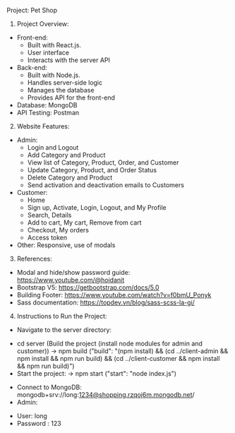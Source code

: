 Project: Pet Shop
1. Project Overview:
- Front-end:
  + Built with React.js.
  + User interface
  + Interacts with the server API
- Back-end:
  + Built with Node.js.
  + Handles server-side logic
  + Manages the database
  + Provides API for the front-end
- Database: MongoDB
- API Testing: Postman
2. Website Features:
- Admin:
  + Login and Logout
  + Add Category and Product
  + View list of Category, Product, Order, and Customer
  + Update Category, Product, and Order Status
  + Delete Category and Product
  + Send activation and deactivation emails to Customers
- Customer:
  + Home
  + Sign up, Activate, Login, Logout, and My Profile
  + Search, Details
  + Add to cart, My cart, Remove from cart
  + Checkout, My orders
  + Access token
- Other: Responsive, use of modals
3. References:
- Modal and hide/show password guide: https://www.youtube.com/@hoidanit
- Bootstrap V5: https://getbootstrap.com/docs/5.0
- Building Footer: https://www.youtube.com/watch?v=f0bmU_Ponyk
- Sass documentation: https://topdev.vn/blog/sass-scss-la-gi/
4. Instructions to Run the Project:
- Navigate to the server directory:
+ cd server (Build the project (install node modules for admin and customer))
-> npm build ("build": "(npm install) && (cd ../client-admin && npm install && npm run build) && (cd ../client-customer && npm install && npm run build)")
+ Start the project:
-> npm start ("start": "node index.js")
- Connect to MongoDB: mongodb+srv://long:1234@shopping.rzqoj6m.mongodb.net/
- Admin:
 + User: long
 + Password : 123
